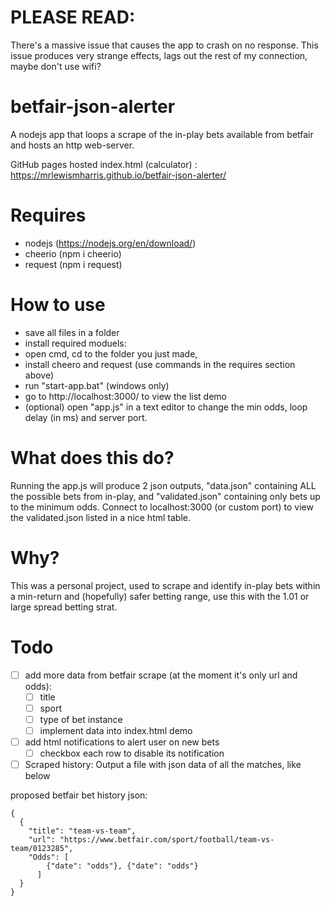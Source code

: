 # PLEASE READ:
There's a massive issue that causes the app to crash on no response. This issue produces very strange effects, lags out the rest of my connection, maybe don't use wifi?

# betfair-json-alerter
A nodejs app that loops a scrape of the in-play bets available from betfair and hosts an http web-server.

GitHub pages hosted index.html (calculator) : https://mrlewismharris.github.io/betfair-json-alerter/

# Requires
- nodejs (https://nodejs.org/en/download/)
- cheerio (npm i cheerio)
- request (npm i request)

# How to use
 - save all files in a folder
 - install required moduels: 
  - open cmd, cd to the folder you just made,
  - install cheero and request (use commands in the requires section above)
 - run "start-app.bat" (windows only)
 - go to http://localhost:3000/ to view the list demo
 - (optional) open "app.js" in a text editor to change the min odds, loop delay (in ms) and server port.

# What does this do?
Running the app.js will produce 2 json outputs, "data.json" containing ALL the possible bets from in-play, and "validated.json" containing only bets up to the minimum odds. Connect to localhost:3000 (or custom port) to view the validated.json listed in a nice html table.

# Why?
This was a personal project, used to scrape and identify in-play bets within a min-return and (hopefully) safer betting range, use this with the 1.01 or large spread betting strat.

# Todo
- [ ] add more data from betfair scrape (at the moment it's only url and odds):
  - [ ] title
  - [ ] sport
  - [ ] type of bet instance
  - [ ] implement data into index.html demo
- [ ] add html notifications to alert user on new bets
  - [ ] checkbox each row to disable its notification
- [ ] Scraped history: Output a file with json data of all the matches, like below

proposed betfair bet history json:
```
{
  {
    "title": "team-vs-team",
    "url": "https://www.betfair.com/sport/football/team-vs-team/0123285",
    "Odds": [
        {"date": "odds"}, {"date": "odds"}
      ]
  }
}
```
